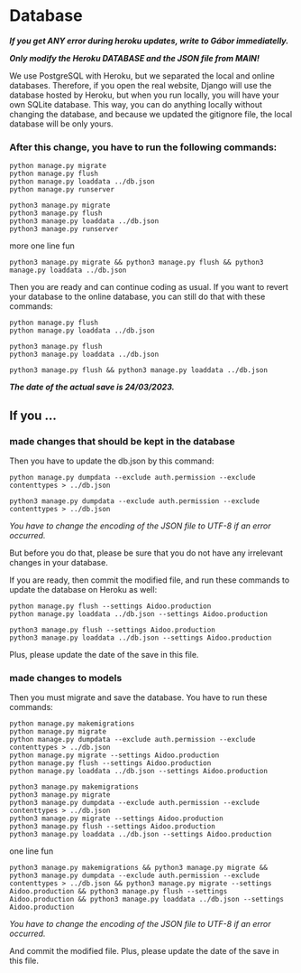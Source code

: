 # Database

***If you get ANY error during heroku updates, write to Gábor immediatelly.***

***Only modify the Heroku DATABASE and the JSON file from MAIN!***

We use PostgreSQL with Heroku, but we separated the local and online databases. Therefore, if you open the real website, Django will use the database hosted by Heroku, but when you run locally, you will have your own SQLite database. This way, you can do anything locally without changing the database, and because we updated the gitignore file, the local database will be only yours.

### After this change, you have to run the following commands:

```
python manage.py migrate
python manage.py flush
python manage.py loaddata ../db.json
python manage.py runserver
```

```
python3 manage.py migrate
python3 manage.py flush
python3 manage.py loaddata ../db.json
python3 manage.py runserver
```

more one line fun
```
python3 manage.py migrate && python3 manage.py flush && python3 manage.py loaddata ../db.json
```

Then you are ready and can continue coding as usual. If you want to revert your database to the online database, you can still do that with these commands:

```
python manage.py flush
python manage.py loaddata ../db.json
```

```
python3 manage.py flush
python3 manage.py loaddata ../db.json
```

```
python3 manage.py flush && python3 manage.py loaddata ../db.json
```

***The date of the actual save is 24/03/2023.***


## If you ...

### made changes that should be kept in the database

Then you have to update the db.json by this command:

```
python manage.py dumpdata --exclude auth.permission --exclude contenttypes > ../db.json
```

```
python3 manage.py dumpdata --exclude auth.permission --exclude contenttypes > ../db.json
```

*You have to change the encoding of the JSON file to UTF-8 if an error occurred.*

But before you do that, please be sure that you do not have any irrelevant changes in your database.

If you are ready, then commit the modified file, and run these commands to update the database on Heroku as well:

```
python manage.py flush --settings Aidoo.production
python manage.py loaddata ../db.json --settings Aidoo.production
```

```
python3 manage.py flush --settings Aidoo.production
python3 manage.py loaddata ../db.json --settings Aidoo.production
```

Plus, please update the date of the save in this file.

### made changes to models

Then you must migrate and save the database. You have to run these commands:

```
python manage.py makemigrations
python manage.py migrate
python manage.py dumpdata --exclude auth.permission --exclude contenttypes > ../db.json
python manage.py migrate --settings Aidoo.production
python manage.py flush --settings Aidoo.production
python manage.py loaddata ../db.json --settings Aidoo.production
```

```
python3 manage.py makemigrations
python3 manage.py migrate
python3 manage.py dumpdata --exclude auth.permission --exclude contenttypes > ../db.json
python3 manage.py migrate --settings Aidoo.production
python3 manage.py flush --settings Aidoo.production
python3 manage.py loaddata ../db.json --settings Aidoo.production
```

one line fun
```
python3 manage.py makemigrations && python3 manage.py migrate && python3 manage.py dumpdata --exclude auth.permission --exclude contenttypes > ../db.json && python3 manage.py migrate --settings Aidoo.production && python3 manage.py flush --settings Aidoo.production && python3 manage.py loaddata ../db.json --settings Aidoo.production
```

*You have to change the encoding of the JSON file to UTF-8 if an error occurred.*

And commit the modified file. Plus, please update the date of the save in this file.
